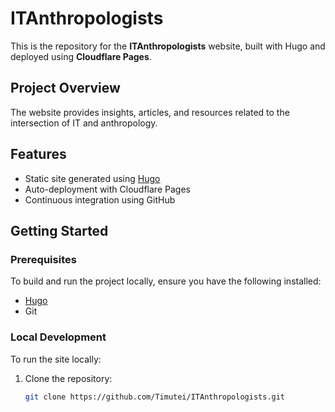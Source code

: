 # ITAnthropologists

This is the repository for the **ITAnthropologists** website, built with Hugo and deployed using **Cloudflare Pages**.

## Project Overview

The website provides insights, articles, and resources related to the intersection of IT and anthropology.

## Features

- Static site generated using [Hugo](https://gohugo.io/)
- Auto-deployment with Cloudflare Pages
- Continuous integration using GitHub

## Getting Started

### Prerequisites

To build and run the project locally, ensure you have the following installed:

- [Hugo](https://gohugo.io/getting-started/installing/)
- Git

### Local Development

To run the site locally:

1. Clone the repository:
   ```bash
   git clone https://github.com/Timutei/ITAnthropologists.git

